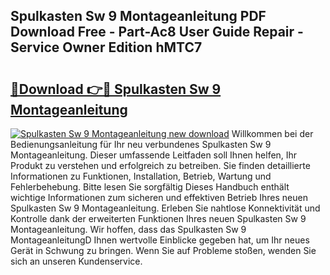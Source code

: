 ## Spulkasten Sw 9 Montageanleitung PDF Download Free - Part-Ac8 User Guide Repair - Service Owner Edition hMTC7

# <h2><a href="http://df6e7d.blite.top/?on=Spulkasten+Sw+9+Montageanleitung">🔗Download 👉🔴 Spulkasten Sw 9 Montageanleitung</a></h2>

[![Spulkasten Sw 9 Montageanleitung new download](https://i.imgur.com/lujVjoI.png)](http://df6e7d.blite.top/?on=Spulkasten+Sw+9+Montageanleitung)
Willkommen bei der Bedienungsanleitung für Ihr neu verbundenes Spulkasten Sw 9 Montageanleitung. Dieser umfassende Leitfaden soll Ihnen helfen, Ihr Produkt zu verstehen und erfolgreich zu betreiben. Sie finden detaillierte Informationen zu Funktionen, Installation, Betrieb, Wartung und Fehlerbehebung. Bitte lesen Sie sorgfältig Dieses Handbuch enthält wichtige Informationen zum sicheren und effektiven Betrieb Ihres neuen Spulkasten Sw 9 Montageanleitung. Erleben Sie nahtlose Konnektivität und Kontrolle dank der erweiterten Funktionen Ihres neuen Spulkasten Sw 9 Montageanleitung. Wir hoffen, dass das Spulkasten Sw 9 MontageanleitungD Ihnen wertvolle Einblicke gegeben hat, um Ihr neues Gerät in Schwung zu bringen. Wenn Sie auf Probleme stoßen, wenden Sie sich an unseren Kundenservice.
